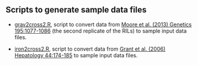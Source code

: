 ## Scripts to generate sample data files

- [grav2cross2.R](grav2cross2.R), script to convert data from
  [Moore et al. (2013) Genetics 195:1077-1086](http://www.genetics.org/content/195/3/1077.abstract)
  (the second replicate of the RILs) to sample input data files.
  
- [iron2cross2.R](iron2cross2.R), script to convert data from
  [Grant et al. (2006) Hepatology 44:174-185](http://www.ncbi.nlm.nih.gov/pubmed/16799992)
  to sample input data files.
